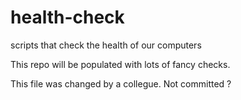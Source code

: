 # health-check
scripts that check the health of our computers

This repo will be populated with lots of fancy checks.

This file was changed by a collegue.
Not committed ?

